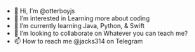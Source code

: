 - 👋 Hi, I’m @otterboyjs
- 👀 I’m interested in Learning more about coding
- 🌱 I’m currently learning Java, Python, & Swift
- 💞️ I’m looking to collaborate on Whatever you can teach me?
- 📫 How to reach me @jacks314 on Telegram
